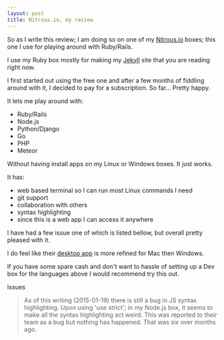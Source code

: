 ```yaml
---
layout: post
title: Nitrous.io, my review
---
```


So as I write this review; I am doing so on one of my [Nitrous.io](https://www.nitrous.io) 
boxes; this one I use for playing around with Ruby/Rails.

I use my Ruby box mostly for making my [Jekyll](http://jekyllrb.com/) site that you are reading right now.

I first started out using the free one and after a few months of fiddling around with it, 
I decided to pay for a subscription. So far... Pretty happy.

It lets me play around with:

* Ruby/Rails
* Node.js
* Python/Django
* Go
* PHP
* Meteor

Without having install apps on my Linux or Windows boxes. It just works.

It has:

* web based terminal so I can run most Linux commands I need
* git support
* collaboration with others
* syntax highlighting 
* since this is a web app I can access it anywhere

I have had a few issue one of which is listed bellow, but overall pretty pleased with it.

I do feel like their [desktop app](https://www.nitrous.io/desktop) is more refined for Mac then Windows.
 
If you have some spare cash and don't want to hassle of setting up a Dev box for the languages above 
I would recommend try this out.
 
Issues

> As of this writing (2015-01-19) there is still a bug in JS syntax highlighting. 
> Upon using 'use strict'; in my Node.js box, it seems to make all the syntax highlighting act weird. 
> This was reported to their team as a bug but nothing has happened. That was six over months ago.
